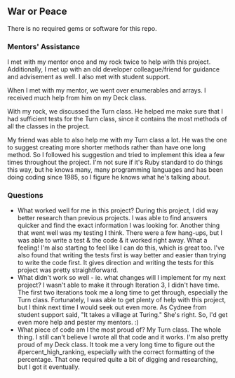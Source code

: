 ## War or Peace

There is no required gems or software for this repo.

### Mentors' Assistance

I met with my mentor once and my rock twice to help with this project. Additionally, I met up with an old developer colleague/friend for guidance and advisement as well. I also met with student support.

When I met with my mentor, we went over enumerables and arrays. I received much help from him on my Deck class.

With my rock, we discussed the Turn class. He helped me make sure that I had sufficient tests for the Turn class, since it contains the most methods of all the classes in the project.

My friend was able to also help me with my Turn class a lot. He was the one to suggest creating more shorter methods rather than have one long method. So I followed his suggestion and tried to implement this idea a few times throughout the project. I'm not sure if it's Ruby standard to do things this way, but he knows many, many programming languages and has been doing coding since 1985, so I figure he knows what he's talking about.

### Questions

- What worked well for me in this project?
During this project, I did way better research than previous projects. I was able to find answers quicker and find the exact information I was looking for. Another thing that went well was my testing I think. There were a few hang-ups, but I was able to write a test & the code & it worked right away. What a feeling! I'm also starting to feel like I can do this, which is great too. I've also found that writing the tests first is way better and easier than trying to write the code first. It gives direction and writing the tests for this project was pretty straightforward.
- What didn't work so well - ie. what changes will I implement for my next project?
I wasn't able to make it through Iteration 3, I didn't have time. The first two iterations took me a long time to get through, especially the Turn class. Fortunately, I was able to get plenty of help with this project, but I think next time I would seek out even more. As Cydnee from student support said, "It takes a village at Turing." She's right. So, I'd get even more help and pester my mentors. :)
- What piece of code am I the most proud of?
My Turn class. The whole thing. I still can't believe I wrote all that code and it works. I'm also pretty proud of my Deck class. It took me a very long time to figure out the #percent_high_ranking, especially with the correct formatting of the percentage. That one required quite a bit of digging and researching, but I got it eventually.